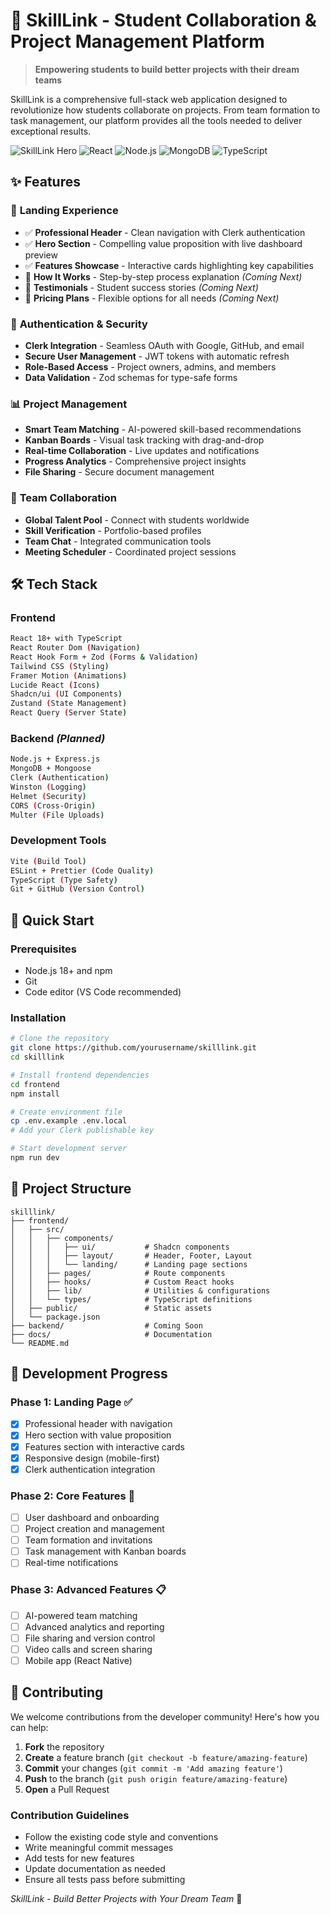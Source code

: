 # 🎯 SkillLink - Student Collaboration & Project Management Platform

> **Empowering students to build better projects with their dream teams**

SkillLink is a comprehensive full-stack web application designed to revolutionize how students collaborate on projects. From team formation to task management, our platform provides all the tools needed to deliver exceptional results.

![SkillLink Hero](https://img.shields.io/badge/Status-In%20Development-yellow?style=for-the-badge)
![React](https://img.shields.io/badge/React-20232A?style=for-the-badge&logo=react&logoColor=61DAFB)
![Node.js](https://img.shields.io/badge/Node.js-43853D?style=for-the-badge&logo=node.js&logoColor=white)
![MongoDB](https://img.shields.io/badge/MongoDB-4EA94B?style=for-the-badge&logo=mongodb&logoColor=white)
![TypeScript](https://img.shields.io/badge/TypeScript-007ACC?style=for-the-badge&logo=typescript&logoColor=white)

## ✨ Features

### 🎨 **Landing Experience**
- ✅ **Professional Header** - Clean navigation with Clerk authentication
- ✅ **Hero Section** - Compelling value proposition with live dashboard preview
- ✅ **Features Showcase** - Interactive cards highlighting key capabilities
- 🚧 **How It Works** - Step-by-step process explanation *(Coming Next)*
- 🚧 **Testimonials** - Student success stories *(Coming Next)*
- 🚧 **Pricing Plans** - Flexible options for all needs *(Coming Next)*

### 🔐 **Authentication & Security**
- **Clerk Integration** - Seamless OAuth with Google, GitHub, and email
- **Secure User Management** - JWT tokens with automatic refresh
- **Role-Based Access** - Project owners, admins, and members
- **Data Validation** - Zod schemas for type-safe forms

### 📊 **Project Management**
- **Smart Team Matching** - AI-powered skill-based recommendations
- **Kanban Boards** - Visual task tracking with drag-and-drop
- **Real-time Collaboration** - Live updates and notifications
- **Progress Analytics** - Comprehensive project insights
- **File Sharing** - Secure document management

### 👥 **Team Collaboration**
- **Global Talent Pool** - Connect with students worldwide
- **Skill Verification** - Portfolio-based profiles
- **Team Chat** - Integrated communication tools
- **Meeting Scheduler** - Coordinated project sessions

## 🛠️ Tech Stack

### **Frontend**
```bash
React 18+ with TypeScript
React Router Dom (Navigation)
React Hook Form + Zod (Forms & Validation)
Tailwind CSS (Styling)
Framer Motion (Animations)
Lucide React (Icons)
Shadcn/ui (UI Components)
Zustand (State Management)
React Query (Server State)
```

### **Backend** *(Planned)*
```bash
Node.js + Express.js
MongoDB + Mongoose
Clerk (Authentication)
Winston (Logging)
Helmet (Security)
CORS (Cross-Origin)
Multer (File Uploads)
```

### **Development Tools**
```bash
Vite (Build Tool)
ESLint + Prettier (Code Quality)
TypeScript (Type Safety)
Git + GitHub (Version Control)
```

## 🚀 Quick Start

### **Prerequisites**
- Node.js 18+ and npm
- Git
- Code editor (VS Code recommended)

### **Installation**
```bash
# Clone the repository
git clone https://github.com/yourusername/skilllink.git
cd skilllink

# Install frontend dependencies
cd frontend
npm install

# Create environment file
cp .env.example .env.local
# Add your Clerk publishable key

# Start development server
npm run dev
```


## 📁 Project Structure

```
skilllink/
├── frontend/
│   ├── src/
│   │   ├── components/
│   │   │   ├── ui/           # Shadcn components
│   │   │   ├── layout/       # Header, Footer, Layout
│   │   │   └── landing/      # Landing page sections
│   │   ├── pages/            # Route components
│   │   ├── hooks/            # Custom React hooks
│   │   ├── lib/              # Utilities & configurations
│   │   └── types/            # TypeScript definitions
│   ├── public/               # Static assets
│   └── package.json
├── backend/                  # Coming Soon
├── docs/                     # Documentation
└── README.md
```

## 🎯 Development Progress

### **Phase 1: Landing Page** ✅
- [x] Professional header with navigation
- [x] Hero section with value proposition
- [x] Features section with interactive cards
- [x] Responsive design (mobile-first)
- [x] Clerk authentication integration

### **Phase 2: Core Features** 🚧
- [ ] User dashboard and onboarding
- [ ] Project creation and management
- [ ] Team formation and invitations
- [ ] Task management with Kanban boards
- [ ] Real-time notifications

### **Phase 3: Advanced Features** 📋
- [ ] AI-powered team matching
- [ ] Advanced analytics and reporting
- [ ] File sharing and version control
- [ ] Video calls and screen sharing
- [ ] Mobile app (React Native)

## 🤝 Contributing

We welcome contributions from the developer community! Here's how you can help:

1. **Fork** the repository
2. **Create** a feature branch (`git checkout -b feature/amazing-feature`)
3. **Commit** your changes (`git commit -m 'Add amazing feature'`)
4. **Push** to the branch (`git push origin feature/amazing-feature`)
5. **Open** a Pull Request

### **Contribution Guidelines**
- Follow the existing code style and conventions
- Write meaningful commit messages
- Add tests for new features
- Update documentation as needed
- Ensure all tests pass before submitting


*SkillLink - Build Better Projects with Your Dream Team* 🚀